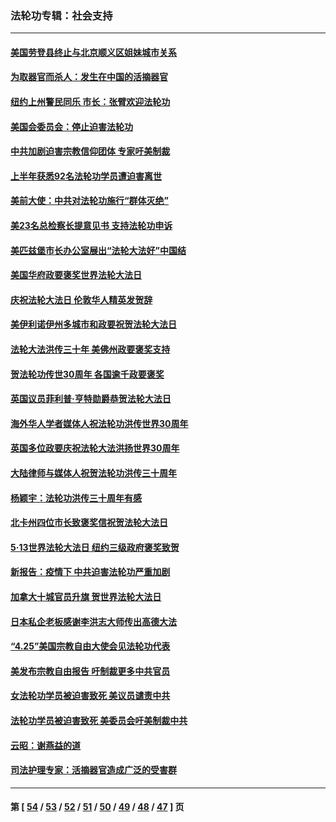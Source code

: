 ### 法轮功专辑：社会支持
---
#### [美国劳登县终止与北京顺义区姐妹城市关系](../../pages/nf4386/n13811030.md?08310430) 
#### [为取器官而杀人：发生在中国的活摘器官](../../pages/nf4386/n13794731.md?08310430) 
#### [纽约上州警民同乐 市长：张臂欢迎法轮功](../../pages/nf4386/n13794375.md?08310430) 
#### [美国会委员会：停止迫害法轮功](../../pages/nf4386/n13788164.md?08310430) 
#### [中共加剧迫害宗教信仰团体 专家吁美制裁](../../pages/nf4386/n13780252.md?08310430) 
#### [上半年获悉92名法轮功学员遭迫害离世](../../pages/nf4386/n13772701.md?08310430) 
#### [美前大使：中共对法轮功施行“群体灭绝”](../../pages/nf4386/n13771705.md?08310430) 
#### [美23名总检察长提意见书 支持法轮功申诉](../../pages/nf4386/n13766596.md?08310430) 
#### [美匹兹堡市长办公室展出“法轮大法好”中国结](../../pages/nf4386/n13749721.md?08310430) 
#### [美国华府政要褒奖世界法轮大法日](../../pages/nf4386/n13743770.md?08310430) 
#### [庆祝法轮大法日 伦敦华人精英发贺辞](../../pages/nf4386/n13741593.md?08310430) 
#### [美伊利诺伊州多城市和政要祝贺法轮大法日](../../pages/nf4386/n13737149.md?08310430) 
#### [法轮大法洪传三十年 美佛州政要褒奖支持](../../pages/nf4386/n13737103.md?08310430) 
#### [贺法轮功传世30周年 各国逾千政要褒奖](../../pages/nf4386/n13735828.md?08310430) 
#### [英国议员菲利普‧亨特勋爵恭贺法轮大法日](../../pages/nf4386/n13736187.md?08310430) 
#### [海外华人学者媒体人祝法轮功洪传世界30周年](../../pages/nf4386/n13735835.md?08310430) 
#### [英国多位政要庆祝法轮大法洪扬世界30周年](../../pages/nf4386/n13734739.md?08310430) 
#### [大陆律师与媒体人祝贺法轮功洪传三十周年](../../pages/nf4386/n13735062.md?08310430) 
#### [杨颖宇：法轮功洪传三十周年有感](../../pages/nf4386/n13734884.md?08310430) 
#### [北卡州四位市长致褒奖信祝贺法轮大法日](../../pages/nf4386/n13733292.md?08310430) 
#### [5·13世界法轮大法日 纽约三级政府褒奖致贺](../../pages/nf4386/n13732651.md?08310430) 
#### [新报告：疫情下 中共迫害法轮功严重加剧](../../pages/nf4386/n13732612.md?08310430) 
#### [加拿大十城官员升旗 贺世界法轮大法日](../../pages/nf4386/n13729166.md?08310430) 
#### [日本私企老板感谢李洪志大师传出高德大法](../../pages/nf4386/n13726335.md?08310430) 
#### [“4.25”美国宗教自由大使会见法轮功代表](../../pages/nf4386/n13724124.md?08310430) 
#### [美发布宗教自由报告 吁制裁更多中共官员](../../pages/nf4386/n13720670.md?08310430) 
#### [女法轮功学员被迫害致死 美议员谴责中共](../../pages/nf4386/n13682069.md?08310430) 
#### [法轮功学员被迫害致死 美委员会吁美制裁中共](../../pages/nf4386/n13631310.md?08310430) 
#### [云昭：谢燕益的道](../../pages/nf4386/n13607391.md?08310430) 
#### [司法护理专家：活摘器官造成广泛的受害群](../../pages/nf4386/n13570425.md?08310430) 

---
#### 第 [ [54](./54.md?08310430) / [53](./53.md?08310430) / [52](./52.md?08310430) / [51](./51.md?08310430) / [50](./50.md?08310430) / [49](./49.md?08310430) / [48](./48.md?08310430) / [47](./47.md?08310430) ] 页
